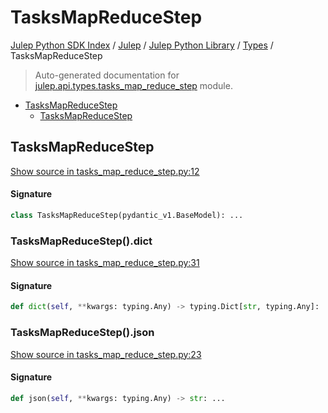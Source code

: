 # TasksMapReduceStep

[Julep Python SDK Index](../../../README.md#julep-python-sdk-index) / [Julep](../../index.md#julep) / [Julep Python Library](../index.md#julep-python-library) / [Types](./index.md#types) / TasksMapReduceStep

> Auto-generated documentation for [julep.api.types.tasks_map_reduce_step](../../../../../../../julep/api/types/tasks_map_reduce_step.py) module.

- [TasksMapReduceStep](#tasksmapreducestep)
  - [TasksMapReduceStep](#tasksmapreducestep-1)

## TasksMapReduceStep

[Show source in tasks_map_reduce_step.py:12](../../../../../../../julep/api/types/tasks_map_reduce_step.py#L12)

#### Signature

```python
class TasksMapReduceStep(pydantic_v1.BaseModel): ...
```

### TasksMapReduceStep().dict

[Show source in tasks_map_reduce_step.py:31](../../../../../../../julep/api/types/tasks_map_reduce_step.py#L31)

#### Signature

```python
def dict(self, **kwargs: typing.Any) -> typing.Dict[str, typing.Any]: ...
```

### TasksMapReduceStep().json

[Show source in tasks_map_reduce_step.py:23](../../../../../../../julep/api/types/tasks_map_reduce_step.py#L23)

#### Signature

```python
def json(self, **kwargs: typing.Any) -> str: ...
```